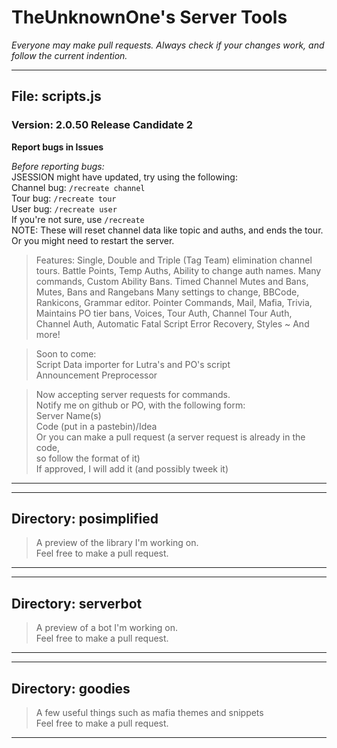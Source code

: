 # TheUnknownOne's Server Tools*Everyone may make pull requests. Always check if your changes work, and follow the current indention.****## File: scripts.js### Version: 2.0.50 Release Candidate 2**Report bugs in Issues**  _Before reporting bugs:_  JSESSION might have updated, try using the following:  Channel bug: `/recreate channel`  Tour bug: `/recreate tour`  User bug: `/recreate user`  If you're not sure, use `/recreate`  NOTE: These will reset channel data like topic and auths, and ends the tour.    Or you might need to restart the server.> Features:Single, Double and Triple (Tag Team) elimination channel tours.Battle Points, Temp Auths, Ability to change auth names.Many commands, Custom Ability Bans.Timed Channel Mutes and Bans, Mutes, Bans and RangebansMany settings to change, BBCode, Rankicons, Grammar editor.Pointer Commands, Mail, Mafia, Trivia, Maintains PO tier bans,Voices, Tour Auth, Channel Tour Auth, Channel Auth,Automatic Fatal Script Error Recovery, Styles~ And more!> Soon to come:  Script Data importer for Lutra's and PO's script  Announcement Preprocessor    > Now accepting server requests for commands.  Notify me on github or PO, with the following form:  Server Name(s)  Code (put in a pastebin)/Idea  Or you can make a pull request (a server request is already in the code,  so follow the format of it)  If approved, I will add it (and possibly tweek it)***  ***## Directory: posimplified  > A preview of the library I'm working on.  Feel free to make a pull request.******## Directory: serverbot> A preview of a bot I'm working on.  Feel free to make a pull request.***  ***## Directory: goodies> A few useful things such as mafia themes and snippets  Feel free to make a pull request.***